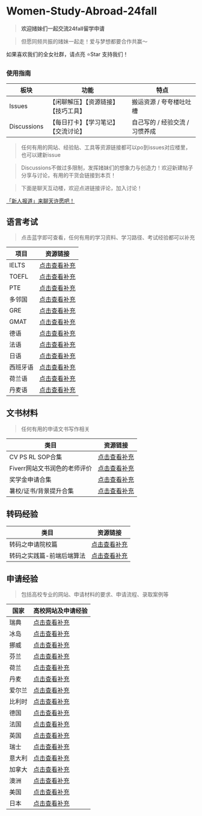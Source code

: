 # Women-Study-Abroad-24fall



> **欢迎媎妹们一起交流24fall留学申请**

> 但愿同频共振的媎妹一起走！爱与梦想都要合作共赢～

如果喜欢我们的全女社群，请点亮 ⭐Star 支持我们！


### 使用指南


| 板块 | 功能 | 特点 |
| --- | --- | --- |
| Issues | 【闲聊解压】【资源链接】【技巧工具】| 搬运资源 / 夸夸楼吐吐槽 |
| Discussions | 【每日打卡】【学习笔记】【交流讨论】 | 自己写的 / 经验交流 / 习惯养成 |


> 任何有用的网站、经验贴、工具等资源链接都可以po到issues对应楼里，也可以建新issue

> Discussions不做过多限制，发挥媎妹们的想象力与创造力！欢迎新建帖子分享与讨论，有用的干货会链接到本页！

> 下面是聊天互动楼，欢迎点进链接评论，加入讨论！

[「新人报道」来聊天许愿吧！](https://github.com/Celiashea/Women-Study-Abroad-24fall/issues/2) 




## 语言考试

> 点击蓝字即可查看，任何有用的学习资料、学习路径、考试经验都可以补充

| 项目 | 资源链接 |
| --- | --- |
| IELTS |[点击查看补充](https://github.com/Celiashea/Women-Study-Abroad-24fall/issues/3)|
| TOEFL |[点击查看补充](https://github.com/Celiashea/Women-Study-Abroad-24fall/issues/4)|
|  PTE  |[点击查看补充](https://github.com/Celiashea/Women-Study-Abroad-24fall/issues/5)|
| 多邻国 |[点击查看补充](https://github.com/Celiashea/Women-Study-Abroad-24fall/issues/6)|
|  GRE  |[点击查看补充](https://github.com/Celiashea/Women-Study-Abroad-24fall/issues/7)|
|  GMAT  |[点击查看补充](https://github.com/Celiashea/Women-Study-Abroad-24fall/issues/8)|
|  德语  |[点击查看补充](https://github.com/Celiashea/Women-Study-Abroad-24fall/issues/9)|
|  法语  |[点击查看补充](https://github.com/Celiashea/Women-Study-Abroad-24fall/issues/10)|
|  日语  |[点击查看补充](https://github.com/Celiashea/Women-Study-Abroad-24fall/issues/11)|
|西班牙语|[点击查看补充](https://github.com/Celiashea/Women-Study-Abroad-24fall/issues/12)|
| 荷兰语 |[点击查看补充](https://github.com/Celiashea/Women-Study-Abroad-24fall/issues/13)|
| 丹麦语 |[点击查看补充](https://github.com/Celiashea/Women-Study-Abroad-24fall/issues/14)|




## 文书材料

> 任何有用的申请文书写作相关

| 类目 | 资源链接 |
| --- | --- |
| CV PS RL SOP合集 |[点击查看补充](https://github.com/Celiashea/Women-Study-Abroad-24fall/issues/3)|
| Fiverr网站文书润色的老师评价 |[点击查看补充](https://github.com/Celiashea/Women-Study-Abroad-24fall/issues/3)|
| 奖学金申请合集 |[点击查看补充](https://github.com/Celiashea/Women-Study-Abroad-24fall/issues/3)|
| 暑校/证书/背景提升合集 |[点击查看补充](https://github.com/Celiashea/Women-Study-Abroad-24fall/issues/3)|


## 转码经验

| 类目 | 资源链接 |
| --- | --- |
| 转码之申请院校篇 |[点击查看补充](https://github.com/Celiashea/Women-Study-Abroad-24fall/issues/3)|
| 转码之实践篇-前端后端算法 |[点击查看补充](https://github.com/Celiashea/Women-Study-Abroad-24fall/issues/3)|



## 申请经验

> 包括高校专业的网站、申请材料的要求、申请流程、录取案例等


| 国家 | 高校网站及申请经验 |
| --- | --- |
| 瑞典 |[点击查看补充](https://github.com/Celiashea/Women-Study-Abroad-24fall/issues/3)|
| 冰岛 |[点击查看补充](https://github.com/Celiashea/Women-Study-Abroad-24fall/issues/3)|
| 挪威 |[点击查看补充](https://github.com/Celiashea/Women-Study-Abroad-24fall/issues/3)|
| 芬兰 |[点击查看补充](https://github.com/Celiashea/Women-Study-Abroad-24fall/issues/3)|
| 荷兰 |[点击查看补充](https://github.com/Celiashea/Women-Study-Abroad-24fall/issues/3)|
| 丹麦 |[点击查看补充](https://github.com/Celiashea/Women-Study-Abroad-24fall/issues/3)|
| 爱尔兰 |[点击查看补充](https://github.com/Celiashea/Women-Study-Abroad-24fall/issues/3)|
| 比利时 |[点击查看补充](https://github.com/Celiashea/Women-Study-Abroad-24fall/issues/3)|
| 德国 |[点击查看补充](https://github.com/Celiashea/Women-Study-Abroad-24fall/issues/3)|
| 法国 |[点击查看补充](https://github.com/Celiashea/Women-Study-Abroad-24fall/issues/3)|
| 英国 |[点击查看补充](https://github.com/Celiashea/Women-Study-Abroad-24fall/issues/3)|
| 瑞士 |[点击查看补充](https://github.com/Celiashea/Women-Study-Abroad-24fall/issues/3)|
| 意大利 |[点击查看补充](https://github.com/Celiashea/Women-Study-Abroad-24fall/issues/3)|
| 加拿大 |[点击查看补充](https://github.com/Celiashea/Women-Study-Abroad-24fall/issues/3)|
| 澳洲 |[点击查看补充](https://github.com/Celiashea/Women-Study-Abroad-24fall/issues/3)|
| 美国 |[点击查看补充](https://github.com/Celiashea/Women-Study-Abroad-24fall/issues/3)|
| 日本 |[点击查看补充](https://github.com/Celiashea/Women-Study-Abroad-24fall/issues/3)|
